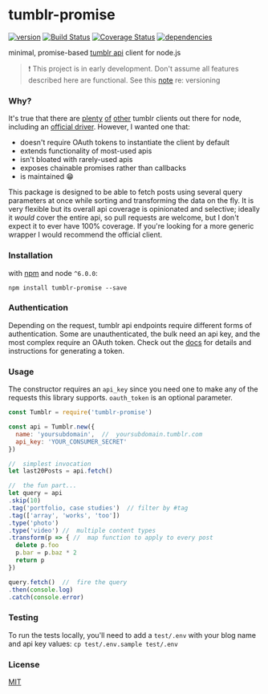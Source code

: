 # tumblr-promise
[![version](https://img.shields.io/npm/v/tumblr-promise.svg?style=flat)](https://www.npmjs.com/package/tumblr-promise)
[![Build Status](https://travis-ci.org/wkentdag/tumblr-promise.svg?branch=master)](https://travis-ci.org/wkentdag/tumblr-promise) [![Coverage Status](https://coveralls.io/repos/github/wkentdag/tumblr-promise/badge.svg?branch=master)](https://coveralls.io/github/wkentdag/tumblr-promise?branch=master) [![dependencies](http://img.shields.io/david/wkentdag/tumblr-promise.svg?style=flat)](https://david-dm.org/wkentdag/tumblr-promise)

minimal, promise-based [tumblr api](https://www.tumblr.com/docs/en/api/v2) client for node.js

> :exclamation: This project is in early development. Don't assume all features described here are functional. See this [note](http://markup.im/#q4_cRZ1Q) re: versioning

### Why?
It's true that there are [plenty](https://www.npmjs.com/package/tumblr) [of](https://www.npmjs.com/package/ntumblr) [other](https://www.npmjs.com/browse/keyword/tumblr) tumblr clients out there for node, including an [official driver](https://www.npmjs.com/package/tumblr.js). However, I wanted one that:
* doesn't require OAuth tokens to instantiate the client by default
* extends functionality of most-used apis
* isn't bloated with rarely-used apis
* exposes chainable promises rather than callbacks
* is maintained :grin:

This package is designed to be able to fetch posts using several query parameters at once while sorting and transforming the data on the fly. It is very flexible but its overall api coverage is opinionated and selective; ideally it *would* cover the entire api, so pull requests are welcome, but I don't expect it to ever have 100% coverage. If you're looking for a more generic wrapper I would recommend the official client.

### Installation
with [npm](https://www.npmjs.com/package/tumblr-promise) and node `^6.0.0`:

`npm install tumblr-promise --save`

### Authentication
Depending on the request, tumblr api endpoints require different forms of authentication. Some are unauthenticated, the bulk need an api key, and the most complex require an OAuth token. Check out the [docs](https://www.tumblr.com/docs/en/api/v2) for details and instructions for generating a token.

### Usage
The constructor requires an `api_key` since you need one to make any of the requests this library supports. `oauth_token` is an optional parameter.

```js
const Tumblr = require('tumblr-promise')

const api = Tumblr.new({
  name: 'yoursubdomain',  //  yoursubdomain.tumblr.com
  api_key: 'YOUR_CONSUMER_SECRET'
})

//  simplest invocation
let last20Posts = api.fetch()

//  the fun part...
let query = api
.skip(10)
.tag('portfolio, case studies')  // filter by #tag
.tag(['array', 'works', 'too'])
.type('photo')
.type('video') //  multiple content types
.transform(p => { //  map function to apply to every post
  delete p.foo
  p.bar = p.baz * 2
  return p
})

query.fetch()  //  fire the query
.then(console.log)
.catch(console.error)
```

### Testing

To run the tests locally, you'll need to add a `test/.env` with your blog name and api key values: `cp test/.env.sample test/.env`

### License
[MIT](LICENSE.md)
